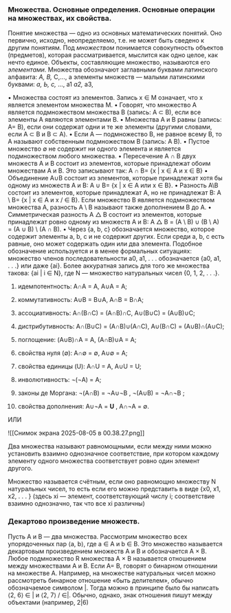 ### Множества. Основные определения. Основные операции на множествах, их свойства.

Понятие множества — одно из основных математических понятий. Оно первично, исходно, неопределяемо, т.е. не может быть сведено к другим понятиям. Под _множеством_ понимается совокупность объектов (предметов), которая рассматривается, мыслится как одно целое, как нечто единое.
Объекты, составляющие множество, называются его _элементами._ Множества обозначают заглавными буквами латинского алфавита: _А, В,_ С,..., а элементы множеств — малыми латинскими буквами: _а, Ь, с,_ ..., а1 _а2,_ а3,

• Множества состоят из элементов. Запись x ∈ M означает, что x является элементом множества M.
• Говорят, что множество A является подмножеством множества B (запись: A ⊂ B), если все элементы A являются элементами B.
• Множества A и B равны (запись: A= B), если они содержат одни и те же элементы (другими словами, если A ⊂ B и B ⊂ A).
• Если A — подмножество B, не равное всему B, то A называют собственным подмножеством B (запись: A B).
• Пустое множество ∅ не содержит ни одного элемента и является подмножеством любого множества.
• Пересечение A ∩ B двух множеств A и B состоит из элементов, которые принадлежат обоим множествам A и B. Это записывают так:
A ∩ B= {x | x ∈ A и x ∈ B}
• Объединение A∪B состоит из элементов, которые принадлежат хотя бы одному из множеств A и B:
A ∪ B= {x | x ∈ A или x ∈ B}.
• Разность A\B состоит из элементов, которые принадлежат A, но не принадлежат B:
A \ B= {x | x ∈ A и x / ∈ B}.
Если множество B является подмножеством множества A, разность A \ B называют также дополнением B до A.
• Симметрическая разность A △ B состоит из элементов, которые принадлежат ровно одному из множеств A и B:
A △ B = (A \ B) ∪ (B \ A) = (A ∪ B) \ (A ∩ B).
• Через {a, b, c} обозначается множество, которое содержит элементы a, b, c и не содержит других. Если среди a, b, c есть равные, оно может содержать один или два элемента. Подобное обозначение используется и в менее формальных ситуациях: множество членов последовательности a0, a1, . . . обозначается {a0, a1, . . .} или даже {ai}. Более аккуратная запись для того же множества такова: {ai | i ∈ N}, где N — множество натуральных чисел {0, 1, 2, . . .}.

1. идемпотентность: A∩A = A, A∪A = A;

2. коммутативность: А∪В = В∪А, А∩В = В∩А;

3. ассоциативность: А∩(В∩С) = (А∩В)∩С, А∪(В∪С) = (А∪В)∪С;

4. дистрибутивность: А∩(В∪С) = (А∩В)∪(А∩С), А∪(В∩С) = (А∪В)∩(А∪С);

5. поглощение: (A∪B)∩A = A, (A∩B)∪A = A;

6. свойства нуля (∅): A∩∅ = ∅, A∪∅ = A;

7. свойства единицы (U): A∩U = A, А∪U = U;

8. инволютивностъ: ¬(¬A) = A;

9. законы де Моргана: ¬(A∩B) = ¬A∪¬B , ¬(A∪B) = ¬A∩¬B ;

10. свойства дополнения: A∪¬A = **U** , A∩¬A = ∅.

ИЛИ

![[Снимок экрана 2025-08-05 в 00.38.27.png]]

Два множества называют равномощными, если между ними можно установить взаимно однозначное соответствие, при котором каждому элементу одного множества соответствует ровно один элемент другого.

Множество называется счётным, если оно равномощно множеству N натуральных чисел, то есть если его можно представить в виде {x0, x1, x2, . . . } (здесь xi — элемент, соответствующий числу i; соответствие взаимно однозначно, так что все xi различны)
### Декартово произведение множеств.
Пусть A и B — два множества. Рассмотрим множество всех упорядоченных пар ⟨a, b⟩, где a ∈ A и b ∈ B. Это множество называется декартовым произведением множеств A и B и обозначается A × B.
Любое подмножество R множества A × B называется отношением между множествами A и B. Если A= B, говорят о бинарном отношении на множестве A. Например, на множестве натуральных чисел можно рассмотреть бинарное отношение «быть делителем», обычно обозначаемое символом |. Тогда можно в принципе было бы написать ⟨2, 6⟩ ∈ | и ⟨2, 7⟩ / ∈|. Обычно, однако, знак отношения пишут между объектами (например, 2|6)

